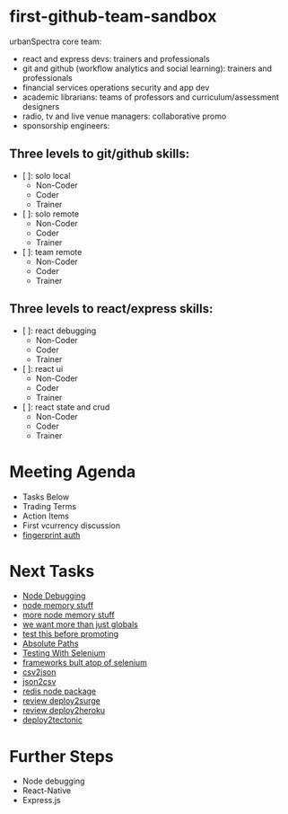 # first-github-team-sandbox

urbanSpectra core team:
- react and express devs: trainers and professionals
- git and github (workflow analytics and social learning):  trainers and professionals
- financial services operations security and app dev
- academic librarians: teams of professors and curriculum/assessment designers
- radio, tv and live venue managers: collaborative promo
- sponsorship engineers: 

## Three levels to git/github skills:
- [ ]: solo local
  - Non-Coder
  - Coder
  - Trainer
- [ ]: solo remote
  - Non-Coder
  - Coder
  - Trainer
- [ ]: team remote
  - Non-Coder
  - Coder
  - Trainer

## Three levels to react/express skills:
- [ ]: react debugging
  - Non-Coder
  - Coder
  - Trainer
- [ ]: react ui
  - Non-Coder
  - Coder
  - Trainer
- [ ]: react state and crud
  - Non-Coder
  - Coder
  - Trainer


# Meeting Agenda
* Tasks Below
* Trading Terms
* Action Items
* First vcurrency discussion
* [fingerprint auth](https://www.washingtonpost.com/news/the-switch/wp/2018/01/12/the-tech-to-embed-a-fingerprint-reader-inside-a-screen-arrived-at-ces-but-only-in-a-chinese-phone-for-now/?utm_term=.2da75766911e)

# Next Tasks
* [Node Debugging](http://xyc.github.io/react-inspector/)
* [node memory stuff](https://blog.codeship.com/understanding-garbage-collection-in-node-js/)
* [more node memory stuff](http://jayconrod.com/posts/55/a-tour-of-v8-garbage-collection)
* [we want more than just globals](https://stackoverflow.com/questions/31173473/list-all-global-variables-in-node-js)
* [test this before promoting](http://xyc.github.io/react-inspector/)
* [Absolute Paths](https://spin.atomicobject.com/2017/10/07/absolute-paths-javascript/)
* [Testing With Selenium](https://christopher.su/2015/selenium-chromedriver-ubuntu/)
* [frameworks bult atop of selenium](http://galenframework.com/docs/about/)
* [csv2json](https://www.npmjs.com/package/csv2json)
* [json2csv](https://www.npmjs.com/package/json2json)
* [redis node package](https://redislabs.com/lp/node-js-redis/)
* [review deploy2surge](http://surge.sh)
* [review deploy2heroku](http://www.heroku.com)
* [deploy2tectonic](http://www.tectonic.com)


# Further Steps
* Node debugging
* React-Native
* Express.js


